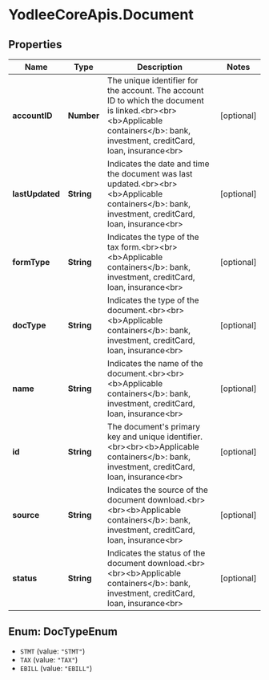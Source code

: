# YodleeCoreApis.Document

## Properties
Name | Type | Description | Notes
------------ | ------------- | ------------- | -------------
**accountID** | **Number** | The unique identifier for the account. The account ID to which the document is linked.&lt;br&gt;&lt;br&gt;&lt;b&gt;Applicable containers&lt;/b&gt;: bank, investment, creditCard, loan, insurance&lt;br&gt; | [optional] 
**lastUpdated** | **String** | Indicates the date and time the document was last updated.&lt;br&gt;&lt;br&gt;&lt;b&gt;Applicable containers&lt;/b&gt;: bank, investment, creditCard, loan, insurance&lt;br&gt; | [optional] 
**formType** | **String** | Indicates the type of the tax form.&lt;br&gt;&lt;br&gt;&lt;b&gt;Applicable containers&lt;/b&gt;: bank, investment, creditCard, loan, insurance&lt;br&gt; | [optional] 
**docType** | **String** | Indicates the type of the document.&lt;br&gt;&lt;br&gt;&lt;b&gt;Applicable containers&lt;/b&gt;: bank, investment, creditCard, loan, insurance&lt;br&gt; | [optional] 
**name** | **String** | Indicates the name of the document.&lt;br&gt;&lt;br&gt;&lt;b&gt;Applicable containers&lt;/b&gt;: bank, investment, creditCard, loan, insurance&lt;br&gt; | [optional] 
**id** | **String** | The document&#x27;s primary key and unique identifier.&lt;br&gt;&lt;br&gt;&lt;b&gt;Applicable containers&lt;/b&gt;: bank, investment, creditCard, loan, insurance&lt;br&gt; | [optional] 
**source** | **String** | Indicates the source of the document download.&lt;br&gt;&lt;br&gt;&lt;b&gt;Applicable containers&lt;/b&gt;: bank, investment, creditCard, loan, insurance&lt;br&gt; | [optional] 
**status** | **String** | Indicates the status of the document download.&lt;br&gt;&lt;br&gt;&lt;b&gt;Applicable containers&lt;/b&gt;: bank, investment, creditCard, loan, insurance&lt;br&gt; | [optional] 

<a name="DocTypeEnum"></a>
## Enum: DocTypeEnum

* `STMT` (value: `"STMT"`)
* `TAX` (value: `"TAX"`)
* `EBILL` (value: `"EBILL"`)

